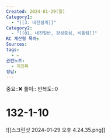 ```yaml
---
Created: 2024-01-29(월)
Category1:
  - "[[3. 내진설계]]"
Category2:
  - "[[01. 내진일반, 강성중심, 비틀림]]"
RC 계산형 목차: 
Sources: 
tags:
  - ✏️
관련노트:
  - 지진파
정답:
---
```

중요::❌
풀이::
반복도::0

#  132-1-10

![[스크린샷 2024-01-29 오후 4.24.35.png]]